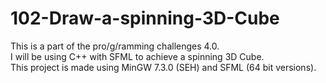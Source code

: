 # 102-Draw-a-spinning-3D-Cube
This is a part of the pro/g/ramming challenges 4.0.  
I will be using C++ with SFML to achieve a spinning 3D Cube.  
This project is made using MinGW 7.3.0 (SEH) and SFML (64 bit versions).
